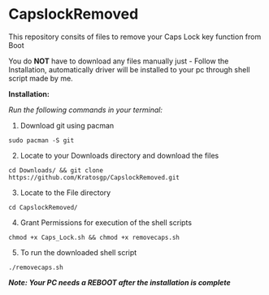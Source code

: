 # CapslockRemoved

This repository consits of files to remove your Caps Lock key function from Boot

You do **NOT** have to download any files manually just - Follow the Installation, automatically driver will be installed to your pc through shell script made by me.


**Installation:**

*Run the following commands in your terminal:*

   1. Download git using pacman
   
    sudo pacman -S git

   2. Locate to your Downloads directory and download the files

    cd Downloads/ && git clone https://github.com/Kratosgp/CapslockRemoved.git
    
   3. Locate to the File directory 
   
    cd CapslockRemoved/

   4. Grant Permissions for execution of the shell scripts

    chmod +x Caps_Lock.sh && chmod +x removecaps.sh 

   5. To run the downloaded shell script
   
    ./removecaps.sh
            
 ***Note: Your PC needs a REBOOT after the installation is complete***
